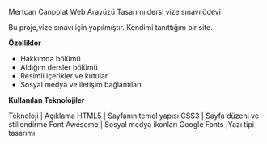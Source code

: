 Mertcan Canpolat Web Arayüzü Tasarımı dersi vize sınavı ödevi

Bu proje,vize sınavı için yapılmıştır.
Kendimi tanıttığım bir site.


**Özellikler**

- Hakkımda bölümü  
- Aldığım dersler bölümü 
-  Resimli içerikler ve kutular  
- Sosyal medya ve iletişim bağlantıları  



**Kullanılan Teknolojiler**

Teknoloji | Açıklama 
HTML5 | Sayfanın temel yapısı 
CSS3  | Sayfa düzeni ve stillendirme 
Font Awesome | Sosyal medya ikonları 
Google Fonts |Yazı tipi tasarımı 

